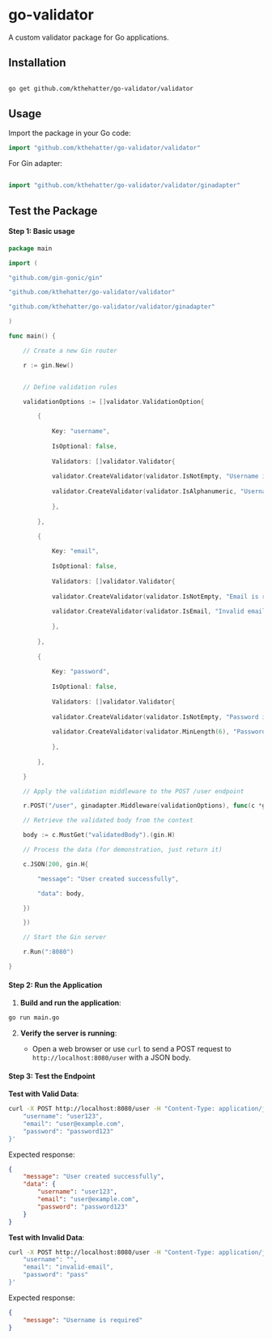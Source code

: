 # go-validator
  
A custom validator package for Go applications.
## Installation
 

```bash

go get github.com/kthehatter/go-validator/validator

```

## Usage

  Import the package in your Go code:

```go
import "github.com/kthehatter/go-validator/validator"
```

For Gin adapter:
```go

import "github.com/kthehatter/go-validator/validator/ginadapter"
```

## Test the Package
#### Step 1: Basic usage

```go
package main

import (

"github.com/gin-gonic/gin"

"github.com/kthehatter/go-validator/validator"

"github.com/kthehatter/go-validator/validator/ginadapter"

)

func main() {

    // Create a new Gin router

    r := gin.New()


    // Define validation rules

    validationOptions := []validator.ValidationOption{

        {
        
            Key: "username",
            
            IsOptional: false,
            
            Validators: []validator.Validator{
            
            validator.CreateValidator(validator.IsNotEmpty, "Username is required"),
            
            validator.CreateValidator(validator.IsAlphanumeric, "Username must be alphanumeric"),
        
            },
        
        },

        {
        
            Key: "email",
            
            IsOptional: false,
            
            Validators: []validator.Validator{
            
            validator.CreateValidator(validator.IsNotEmpty, "Email is required"),
            
            validator.CreateValidator(validator.IsEmail, "Invalid email address"),
        
            },
        
        },
        
        {
        
            Key: "password",
            
            IsOptional: false,
            
            Validators: []validator.Validator{
            
            validator.CreateValidator(validator.IsNotEmpty, "Password is required"),
            
            validator.CreateValidator(validator.MinLength(6), "Password must be at least 6 characters"),
        
            },
        
        },

    }

    // Apply the validation middleware to the POST /user endpoint

    r.POST("/user", ginadapter.Middleware(validationOptions), func(c *gin.Context) {

    // Retrieve the validated body from the context

    body := c.MustGet("validatedBody").(gin.H)

    // Process the data (for demonstration, just return it)

    c.JSON(200, gin.H{

        "message": "User created successfully",

        "data": body,

    })

    })  

    // Start the Gin server

    r.Run(":8080")

}

```

#### Step 2: Run the Application

1. **Build and run the application**:

```bash
go run main.go
```

2. **Verify the server is running**:
    
    - Open a web browser or use `curl` to send a POST request to `http://localhost:8080/user` with a JSON body.
        

#### Step 3: Test the Endpoint

**Test with Valid Data**:

```bash
curl -X POST http://localhost:8080/user -H "Content-Type: application/json" -d '{
    "username": "user123",
    "email": "user@example.com",
    "password": "password123"
}'
```

Expected response:

```json
{
    "message": "User created successfully",
    "data": {
        "username": "user123",
        "email": "user@example.com",
        "password": "password123"
    }
}
```

**Test with Invalid Data**:

```bash
curl -X POST http://localhost:8080/user -H "Content-Type: application/json" -d '{
    "username": "",
    "email": "invalid-email",
    "password": "pass"
}'
```

Expected response:

```json
{
    "message": "Username is required"
}
```
